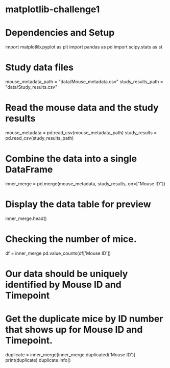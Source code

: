 # matplotlib-challenge1

# Dependencies and Setup
import matplotlib.pyplot as plt
import pandas as pd
import scipy.stats as st

# Study data files
mouse_metadata_path = "data/Mouse_metadata.csv"
study_results_path = "data/Study_results.csv"

# Read the mouse data and the study results
mouse_metadata = pd.read_csv(mouse_metadata_path)
study_results = pd.read_csv(study_results_path)

# Combine the data into a single DataFrame
inner_merge = pd.merge(mouse_metadata, study_results, on=["Mouse ID"])

# Display the data table for preview
inner_merge.head()
# Checking the number of mice.
df = inner_merge
pd.value_counts(df['Mouse ID'])
# Our data should be uniquely identified by Mouse ID and Timepoint
# Get the duplicate mice by ID number that shows up for Mouse ID and Timepoint. 
duplicate = inner_merge[inner_merge.duplicated('Mouse ID')]
print(duplicate)
duplicate.info()
